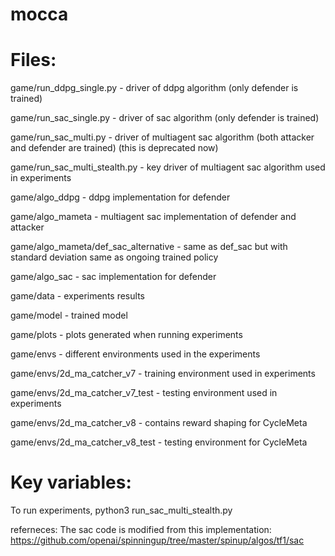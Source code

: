 # mocca

# Files:

game/run_ddpg_single.py - driver of ddpg algorithm (only defender is trained)

game/run_sac_single.py - driver of sac algorithm (only defender is trained)

game/run_sac_multi.py - driver of multiagent sac algorithm (both attacker and defender are trained) (this is deprecated now)

game/run_sac_multi_stealth.py - key driver of multiagent sac algorithm used in experiments

game/algo_ddpg - ddpg implementation for defender

game/algo_mameta  - multiagent sac implementation of defender and attacker

game/algo_mameta/def_sac_alternative - same as def_sac but with standard deviation same as ongoing trained policy

game/algo_sac - sac implementation for defender

game/data - experiments results

game/model - trained model

game/plots - plots generated when running experiments

game/envs - different environments used in the experiments

game/envs/2d_ma_catcher_v7 - training environment used in experiments

game/envs/2d_ma_catcher_v7_test - testing environment used in experiments

game/envs/2d_ma_catcher_v8 - contains reward shaping for CycleMeta

game/envs/2d_ma_catcher_v8_test - testing environment for CycleMeta

# Key variables:



To run experiments, 
    python3 run_sac_multi_stealth.py


referneces:
The sac code is modified from this implementation: https://github.com/openai/spinningup/tree/master/spinup/algos/tf1/sac